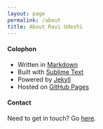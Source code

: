 ```yaml
---
layout: page
permalink: /about
title: About Ravi Udeshi
---
```


#### Colophon

* Written in [Markdown](http://commonmark.org)
* Built with [Sublime Text](http://sublimetext.com)
* Powered by [Jekyll](http://jekyllrb.com)
* Hosted on [GitHub Pages](http://pages.github.com)

#### Contact

Need to get in touch? Go <a href="/contact">here</a>.
